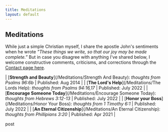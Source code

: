 ```yaml
---
title: Meditations
layout: default
---
```




## Meditations

While just a simple Christian myself, I share the apostle John's sentiments when he wrote *”These things we write, so that our joy may be made complete.”* But in case you disagree with anything I've shared below, I welcome constructive comments, criticisms, and corrections through the [Contact page here](/Contact).

| [**Strength and Beauty**](/Meditations/Strength And Beauty): *thoughts from Psalms 96:6b* | Published: Aug 2014 |
| [**The Lord's Help**](/Meditations/The Lords Help): *thoughts from Psalms 94:16,17* | Published: July 2022 |
| [**Encourage Someone Today**](/Meditations/Encourage Someone Today): *thoughts from Hebrews 3:12-13* | Published: July 2022 |
| [**Honor your Boss**](/Meditations/Honor Your Boss): *thoughts from 1 Timothy 6:1* | Published: July 2022 |
| [**An Eternal Citizenship**](/Meditations/An Eternal Citizenship): *thoughts from Phillipians 3:20* | Published: Apr 2021 |


post
